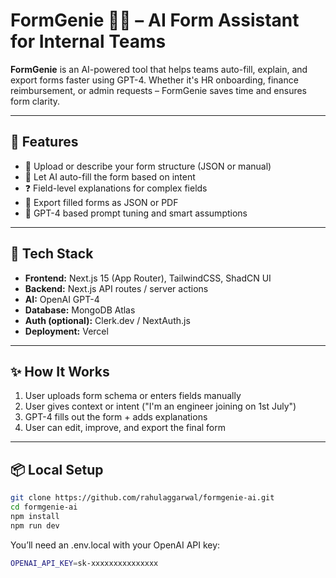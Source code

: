 # FormGenie 🧞‍♂️ – AI Form Assistant for Internal Teams

**FormGenie** is an AI-powered tool that helps teams auto-fill, explain, and export forms faster using GPT-4. Whether it's HR onboarding, finance reimbursement, or admin requests – FormGenie saves time and ensures form clarity.

---

## 🚀 Features

- 📄 Upload or describe your form structure (JSON or manual)
- 🤖 Let AI auto-fill the form based on intent
- ❓ Field-level explanations for complex fields
- 💾 Export filled forms as JSON or PDF
- 🧠 GPT-4 based prompt tuning and smart assumptions

---

## 🧰 Tech Stack

- **Frontend:** Next.js 15 (App Router), TailwindCSS, ShadCN UI
- **Backend:** Next.js API routes / server actions
- **AI:** OpenAI GPT-4
- **Database:** MongoDB Atlas
- **Auth (optional):** Clerk.dev / NextAuth.js
- **Deployment:** Vercel

---

## ✨ How It Works

1. User uploads form schema or enters fields manually
2. User gives context or intent ("I'm an engineer joining on 1st July")
3. GPT-4 fills out the form + adds explanations
4. User can edit, improve, and export the final form

---

## 📦 Local Setup

```bash
git clone https://github.com/rahulaggarwal/formgenie-ai.git
cd formgenie-ai
npm install
npm run dev
```

You’ll need an .env.local with your OpenAI API key:

```bash
OPENAI_API_KEY=sk-xxxxxxxxxxxxxxx
```